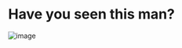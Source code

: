 # Have you seen this man?
![image](https://github.com/SOFT3102-2023/term-project-darlondia-forever/assets/114922654/0eb90d14-1c2a-4f52-9ec4-4be30b674c80)
